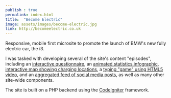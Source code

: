 ```yaml
---
publish : true
permalink: index.html
title:  "Become Electric"
image: assets/images/become-electric.jpg
link: http://becomeelectric.co.uk
---
```


Responsive, mobile first microsite to promote the launch of BMW's new fully electric car, the i3.

I was tasked with developing several of the site's content "episodes", including an <a href="https://www.becomeelectric.co.uk/itest" target="_blank">interactive questionnaire</a>, an <a href="https://www.becomeelectric.co.uk/hub/episode/7" target="_blank">animated statistics infographic</a>, <a href="https://www.becomeelectric.co.uk/hub/episode/5" target="_blank">interactive map showing charging locations</a>, a <a href="https://www.becomeelectric.co.uk/hub/episode/6" target="_blank">typing "game" using HTML5 video</a>, and an <a href="https://www.becomeelectric.co.uk/hub/episode/8" target="_blank">aggregated feed of social media posts</a>, as well as many other site-wide components.

The site is built on a PHP backend using the <a href="http://ellislab.com/codeigniter" target="_blank">CodeIgniter</a> framework.

